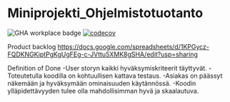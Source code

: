# Miniprojekti_Ohjelmistotuotanto
![GHA workplace badge](https://github.com/eapulkkinen/Miniprojekti-Ohjelmistotuotanto/workflows/CI/badge.svg)
[![codecov](https://codecov.io/gh/eapulkkinen/Miniprojekti-Ohjelmistotuotanto/graph/badge.svg?token=H0T8DET13K)](https://codecov.io/gh/eapulkkinen/Miniprojekti-Ohjelmistotuotanto)

Product backlog
https://docs.google.com/spreadsheets/d/1KPGycz-FQDKNGKiptPgKgUgFEg-c-JVttu5XMK8gSHA/edit?usp=sharing

Definition of Done
-User storyn kaikki hyväksymiskriteerit täyttyvät.
-Toteutetulla koodilla on kohtuullisen kattava testaus.
-Asiakas on päässyt näkemään ja hyväksymään ominaisuuden käytännössä.
-Koodin ylläpidettävyyden tulee olla mahdollisimman hyvä ja skaalautuva.
